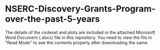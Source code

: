 # NSERC-Discovery-Grants-Program-over-the-past-5-years

The details of the codeset and plots are included in the attached Microsoft Word Document (.docx) file in this repository. 
You need to view the file in "Read Mode" to see the contents properly after downloading the same.
